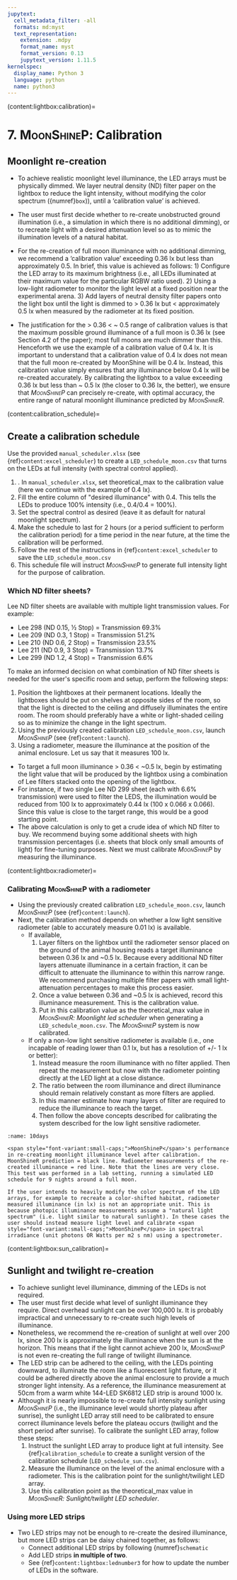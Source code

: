 ```yaml
---
jupytext:
  cell_metadata_filter: -all
  formats: md:myst
  text_representation:
    extension: .mdpy
    format_name: myst
    format_version: 0.13
    jupytext_version: 1.11.5
kernelspec:
  display_name: Python 3
  language: python
  name: python3
---
```


(content:lightbox:calibration)=
# 7. <span style="font-variant:small-caps;">MoonShineP</span>: Calibration

## Moonlight re-creation
- To achieve realistic moonlight level illuminance, the LED arrays must be physically dimmed. We layer neutral density (ND) filter paper on the lightbox to reduce the light intensity, without modifying the color spectrum ({numref}`box`)), until a ‘calibration value’ is achieved.

- The user must first decide whether to re-create unobstructed ground illumination (i.e., a simulation in which there is no additional dimming), or to recreate light with a desired attenuation level so as to mimic the illumination levels of a natural habitat.

- For the re-creation of full moon illuminance with no additional dimming, we recommend a ‘calibration value’ exceeding 0.36 lx but less than approximately 0.5. In brief, this value is achieved as follows: 1)  Configure the LED array to its maximum brightness (i.e., all LEDs illuminated at their maximum value for the particular RGBW ratio used).  2) Using a low-light radiometer to monitor the light level at a fixed position near the experimental arena. 3) Add layers of neutral density filter papers onto the light box until the light is dimmed to > 0.36 lx but < approximately 0.5 lx when measured by the radiometer at its fixed position.

- The justification for the > 0.36 < ~ 0.5 range of calibration values is that the maximum possible ground illuminance of a full moon is 0.36 lx (see Section 4.2 of the paper); most full moons are much dimmer than this. Henceforth we use the example of a calibration value of 0.4 lx. It is important to understand that a calibration value of 0.4 lx does not mean that the full moon re-created by MoonShine will be 0.4 lx. Instead, this calibration value simply ensures that any illuminance below 0.4 lx will be re-created accurately. By calibrating the lightbox to a value exceeding 0.36 lx but less than ~ 0.5 lx (the closer to 0.36 lx, the better), we ensure that _<span style="font-variant:small-caps;">MoonShineP</span>_ can precisely re-create, with optimal accuracy, the entire range of natural moonlight illuminance predicted by _<span style="font-variant:small-caps;">MoonShineR</span>_. 

(content:calibration_schedule)=
## Create a calibration schedule
Use the provided `manual_scheduler.xlsx` (see {ref}`content:excel_scheduler`) to create a `LED_schedule_moon.csv` that turns on the LEDs at full intensity (with spectral control applied).
1. . In `manual_scheduler.xlsx`, set theoretical_max to the calibration value (here we continue with the example of 0.4 lx). 
2. Fill the entire column of "desired illuminance" with 0.4. This tells the LEDs to produce 100% intensity (i.e., 0.4/0.4 = 100%).
3. Set the spectral control as desired (leave it as default for natural moonlight spectrum).
4. Make the schedule to last for 2 hours (or a period sufficient to perform the calibration period) for a time period in the near future, at the time the calibration will be performed.
5. Follow the rest of the instructions in {ref}`content:excel_scheduler` to save the `LED_schedule_moon.csv`
6. This schedule file will instruct _<span style="font-variant:small-caps;">MoonShineP</span>_ to generate full intensity light for the purpose of calibration.

### Which ND filter sheets?

Lee ND filter sheets are available with multiple light transmission values. For example:
- Lee 298 (ND 0.15, ½ Stop) = Transmission 69.3%
- Lee 209 (ND 0.3, 1 Stop) = Transmission 51.2%
- Lee 210 (ND 0.6, 2 Stop) = Transmission 23.5%
- Lee 211 (ND 0.9, 3 Stop) = Transmission 13.7%
- Lee 299 (ND 1.2, 4 Stop) = Transmission 6.6%

To make an informed decision on what combination of ND filter sheets is needed for the user's specific room and setup, perform the following steps:

1. Position the lightboxes at their permanent locations. Ideally the lightboxes should be put on shelves at opposite sides of the room, so that the light is directed to the ceiling and diffusely illuminates the entire room. The room should preferably have a white or light-shaded ceiling so as to minimize the change in the light spectrum.
2. Using the previously created calibration `LED_schedule_moon.csv`, launch _<span style="font-variant:small-caps;">MoonShineP</span>_ (see {ref}`content:launch`).
3. Using a radiometer, measure the illuminance at the position of the animal enclosure. Let us say that it measures 100 lx. 
- To target a full moon illuminance > 0.36 < ~0.5 lx, begin by estimating the light value that will be produced by the lightbox using a combination of Lee filters stacked onto the opening of the lightbox.
- For instance, if two single Lee ND 299 sheet (each with 6.6% transmission) were used to filter the LEDS, the illumination would be reduced from 100 lx to approximately 0.44 lx (100 x 0.066 x 0.066). Since this value is close to the target range, this would be a good starting point.
- The above calculation is only to get a crude idea of which ND filter to buy. We recommend buying some additional sheets with high transmission percentages (i.e. sheets that block only small amounts of light) for fine-tuning purposes. Next we must calibrate _<span style="font-variant:small-caps;">MoonShineP</span>_ by measuring the illuminance.


(content:lightbox:radiometer)=
###  Calibrating <span style="font-variant:small-caps;">MoonShineP</span> with a radiometer
- Using the previously created calibration `LED_schedule_moon.csv`, launch _<span style="font-variant:small-caps;">MoonShineP</span>_ (see {ref}`content:launch`).
- Next, the calibration method depends on whether a low light sensitive radiometer (able to accurately measure 0.01 lx) is available.
    - If available,
        1. Layer filters on the lightbox until the radiometer sensor placed on the ground of the animal housing reads a target illuminance between 0.36 lx and ~0.5 lx. Because every additional ND filter layers attenuate illuminance in a certain fraction, it can be difficult to attenuate the illuminance to within this narrow range. We recommend purchasing multiple filter papers with small light-attenuation percentages to make this process easier. 
        2. Once a value between 0.36 and ~0.5 lx is achieved, record this illuminance measurement. This is the calibration value.
        3. Put in this calibration value as the theoretical_max value in _<span style="font-variant:small-caps;">MoonShineR</span>: Moonlight led scheduler_ when generating a `LED_schedule_moon.csv`. The _<span style="font-variant:small-caps;">MoonShineP</span>_ system is now calibrated.
    - If only a non-low light sensitive radiometer is available (i.e., one incapable of reading lower than 0.1 lx, but has a resolution of +/- 1 lx or better):
        1. Instead measure the room illuminance with no filter applied. Then repeat the measurement but now with the radiometer pointing directly at the LED light at a close distance.
        2. The ratio between the room illuminance and direct illuminance should remain relatively constant as more filters are applied.
        3. In this manner estimate how many layers of filter are required to reduce the illuminance to reach the target.
        4. Then follow the above concepts described for calibrating the system described for the low light sensitive radiometer.

```{figure} /images/10days.png
:name: 10days

<span style="font-variant:small-caps;">MoonShineP</span>'s performance in re-creating moonlight illuminance level after calibration. MoonShineR prediction = black line. Radiometer measurements of the re-created illuminance = red line. Note that the lines are very close. This test was performed in a lab setting, running a simulated LED schedule for 9 nights around a full moon.
```

```{note}
If the user intends to heavily modify the color spectrum of the LED arrays, for example to recreate a color-shifted habitat, radiometer measured illuminance (in lx) is not an appropriate unit. This is because photopic illuminance measurements assume a "natural light spectrum" (i.e. light similar to natural sunlight). In these cases the user should instead measure light level and calibrate <span style="font-variant:small-caps;">MoonShineP</span> in spectral irradiance (unit photons OR Watts per m2 s nm) using a spectrometer.
```

(content:lightbox:sun_calibration)=
## Sunlight and twilight re-creation

- To achieve sunlight level illuminance, dimming of the LEDs is not required.
- The user must first decide what level of sunlight illuminance they require. Direct overhead sunlight can be over 100,000 lx. It is probably impractical and unnecessary to re-create such high levels of illuminance.
- Nonetheless, we recommend the re-creation of sunlight at well over 200 lx, since 200 lx is approximately the illuminance when the sun is at the horizon. This means that if the light cannot achieve 200 lx, _<span style="font-variant:small-caps;">MoonShineP</span>_ is not even re-creating the full range of twilight illuminance.
- The LED strip can be adhered to the ceiling, with the LEDs pointing downward, to illuminate the room like a fluorescent light fixture, or it could be adhered directly above the animal enclosure to provide a much stronger light intensity. As a reference, the illuminance measurement at 50cm from a warm white 144-LED SK6812 LED strip is around 1000 lx. 
- Although it is nearly impossible to re-create full intensity sunlight using _<span style="font-variant:small-caps;">MoonShineP</span>_ (i.e., the illuminance level would shortly plateau after sunrise), the sunlight LED array still need to be calibrated to ensure correct illuminance levels before the plateau occurs (twilight and the short period after sunrise). To calibrate the sunlight LED array, follow these steps:
    1. Instruct the sunlight LED array to produce light at full intensity. See {ref}`calibration_schedule` to create a sunlight version of the calibration schedule (`LED_schedule_sun.csv`).
    2. Measure the illuminance on the level of the animal enclosure with a radiometer. This is the calibration point for the sunlight/twilight LED array.
    3. Use this calibration point as the theoretical_max value in _<span style="font-variant:small-caps;">MoonShineR</span>: Sunlight/twilight LED scheduler_.

### Using more LED strips
- Two LED strips may not be enough to re-create the desired illuminance, but more LED strips can be daisy chained together, as follows:
    - Connect additional LED strips by following {numref}`schematic`
    - Add LED strips **in multiple of two**.
    - See {ref}`content:lightbox:lednumber3` for how to update the number of LEDs in the software.
